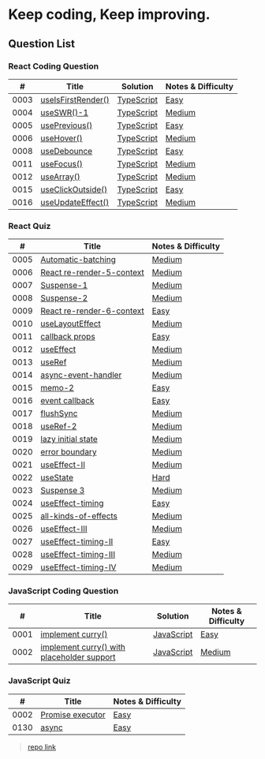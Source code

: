 # Keep coding, Keep improving.

## Question List

### React Coding Question
| #    | Title |  Solution | Notes & Difficulty |
| ---- | ----- | ----------------- | ----------------------- |
| 0003 | [useIsFirstRender()](https://bigfrontend.dev/react-coding-question/useIsFirstRender) | [TypeScript](./app/interview-coding-questions/BFE.dev/react-coding-question/0003-useIsFirstRender/useIsFirstRender.ts) | [Easy](./app/interview-coding-questions/BFE.dev/react-coding-question/0003-useIsFirstRender/README.md) | 
| 0004 | [useSWR()-1](https://bigfrontend.dev/react-coding-question/useSWR-1) | [TypeScript](./app/interview-coding-questions/BFE.dev/react-coding-question/0004-useSWR-I/useSWR.ts) | [Medium](./app/interview-coding-questions/BFE.dev/react-coding-question/0004-useSWR-I/README.md) | 
| 0005 | [usePrevious()](https://bigfrontend.dev/react-coding-question/usePrevious) | [TypeScript](./app/interview-coding-questions/BFE.dev/react-coding-question/0005-usePrevious/usePrevious.ts) | [Easy](./app/interview-coding-questions/BFE.dev/react-coding-question/0005-usePrevious/README.md) | 
| 0006 | [useHover()](https://bigfrontend.dev/react-coding-question/useHover) | [TypeScript](./app/interview-coding-questions/BFE.dev/react-coding-question/0006-useHover/useHover.ts) | [Medium](./app/interview-coding-questions/BFE.dev/react-coding-question/0006-useHover/README.md) |
| 0008 | [useDebounce](https://bigfrontend.dev/react-coding-question/useDebounce) | [TypeScript](./app/interview-coding-questions/BFE.dev/react-coding-question/0008-useDebounce/useDebounce.ts) | [Easy](./app/interview-coding-questions/BFE.dev/react-coding-question/0008-useDebounce/README.md) |  
| 0011 | [useFocus()](https://bigfrontend.dev/react-coding-question/useFocus) | [TypeScript](./app/interview-coding-questions/BFE.dev/react-coding-question/0011-useFocus/useFocus.ts) | [Medium](./app/interview-coding-questions/BFE.dev/react-coding-question/0011-useFocus/README.md) | 
| 0012 | [useArray()](https://bigfrontend.dev/react-coding-question/useArray) | [TypeScript](./app/interview-coding-questions/BFE.dev/react-coding-question/0012-useArray/useArray.ts) | [Medium](./app/interview-coding-questions/BFE.dev/react-coding-question/0012-useArray/README.md) | 
| 0015 | [useClickOutside()](https://bigfrontend.dev/react-coding-question/useclickoutside) | [TypeScript](./app/interview-coding-questions/BFE.dev/react-coding-question/0015-useClickOutside/useClickOutside.ts) | [Easy](./app/interview-coding-questions/BFE.dev/react-coding-question/0015-useClickOutside/README.md) | 
| 0016 | [useUpdateEffect()](https://bigfrontend.dev/react-coding-question/useUpdateEffect) | [TypeScript](./app/interview-coding-questions/BFE.dev/react-coding-question/0016-useUpdateEffect/useUpdateEffect.ts) | [Medium](./app/interview-coding-questions/BFE.dev/react-coding-question/0016-useUpdateEffect/README.md) | 

### React Quiz
| #    | Title | Notes & Difficulty |
| ---- | ----- | --------------------- |
| 0005 | [Automatic-batching](https://bigfrontend.dev/react-quiz/Automatic-batching) | [Medium](./app/interview-coding-questions/BFE.dev/react-quiz/0005-batching/README.md) | 
| 0006 | [React re-render-5-context](https://bigfrontend.dev/react-quiz/React-re-render-5) | [Medium](./app/interview-coding-questions/BFE.dev/react-quiz/0006-react-re-render-5-context/README.md) | 
| 0007 | [Suspense-1](https://bigfrontend.dev/react-quiz/Suspense-1) | [Medium](./app/interview-coding-questions/BFE.dev/react-quiz/0006-react-re-render-5-context/README.md) | 
| 0008 | [Suspense-2](https://bigfrontend.dev/react-quiz/Suspense-2) | [Medium](./app/interview-coding-questions/BFE.dev/react-quiz/0008-suspense-2/README.md) | 
| 0009 | [React re-render-6-context](https://bigfrontend.dev/react-quiz/react-rerender-6-context) | [Easy](./app/interview-coding-questions/BFE.dev/react-quiz/0009-react-re-render-6-context/README.md) | 
| 0010 | [useLayoutEffect](https://bigfrontend.dev/react-quiz/useLayoutEffect) | [Medium](./app/interview-coding-questions/BFE.dev/react-quiz/0010-useLayoutEffect/README.md) | 
| 0011 | [callback props](https://bigfrontend.dev/react-quiz/callback-props) | [Easy](./app/interview-coding-questions/BFE.dev/react-quiz/0011-callback-props/README.md) | 
| 0012 | [useEffect](https://bigfrontend.dev/react-quiz/useEffect) | [Medium](./app/interview-coding-questions/BFE.dev/react-quiz/0012-useEffect/README.md) | 
| 0013 | [useRef](https://bigfrontend.dev/react-quiz/useRef) | [Medium](./app/interview-coding-questions/BFE.dev/react-quiz/0013-useRef/README.md) | 
| 0014 | [async-event-handler](https://bigfrontend.dev/react-quiz/async-event-handler) | [Medium](./app/interview-coding-questions/BFE.dev/react-quiz/0014-async-event-handler/README.md) | 
| 0015 | [memo-2](https://bigfrontend.dev/react-quiz/memo-2) | [Easy](./app/interview-coding-questions/BFE.dev/react-quiz/0015-memo-2/README.md) | 
| 0016 | [event callback](https://bigfrontend.dev/react-quiz/event-handler) | [Easy](./app/interview-coding-questions/BFE.dev/react-quiz/0016-event-handler/README.md) | 
| 0017 | [flushSync](https://bigfrontend.dev/react-quiz/flushsync) | [Medium](./app/interview-coding-questions/BFE.dev/react-quiz/0017-flushSync/README.md) | 
| 0018 | [useRef-2](https://bigfrontend.dev/react-quiz/useRef-2) | [Medium](./app/interview-coding-questions/BFE.dev/react-quiz/0018-useRef-2/README.md) | 
| 0019 | [lazy initial state](https://bigfrontend.dev/react-quiz/lazy-initial-state) | [Medium](./app/interview-coding-questions/BFE.dev/react-quiz/0019-lazy-initial-state/README.md) | 
| 0020 | [error boundary](https://bigfrontend.dev/react-quiz/Error-Boundary) | [Medium](./app/interview-coding-questions/BFE.dev/react-quiz/0020-error-boundary/README.md) | 
| 0021 | [useEffect-II](https://bigfrontend.dev/react-quiz/useEffect-II) | [Medium](./app/interview-coding-questions/BFE.dev/react-quiz/0021-useEffect-II/README.md) | 
| 0022 | [useState](https://bigfrontend.dev/react-quiz/useState) | [Hard](./app/interview-coding-questions/BFE.dev/react-quiz/0022-useState/README.md) |
| 0023 | [Suspense 3](https://bigfrontend.dev/react-quiz/suspense-3) | [Medium](./app/interview-coding-questions/BFE.dev/react-quiz/0023-suspense-III/README.md) |
| 0024 | [useEffect-timing](https://bigfrontend.dev/react-quiz/useeffect-timing) | [Easy](./app/interview-coding-questions/BFE.dev/react-quiz/0024-useEffect-timing/README.md) |
| 0025 | [all-kinds-of-effects](https://bigfrontend.dev/react-quiz/all-kinds-of-effects) | [Medium](./app/interview-coding-questions/BFE.dev/react-quiz/0025-all-kind-of-effects/README.md) |
| 0026 | [useEffect-III](https://bigfrontend.dev/react-quiz/useeffect-iii) | [Medium](./app/interview-coding-questions/BFE.dev/react-quiz/0026-useEffect-III/README.md) |
| 0027 | [useEffect-timing-II](https://bigfrontend.dev/react-quiz/useeffect-timing-ii) | [Easy](./app/interview-coding-questions/BFE.dev/react-quiz/0027-useEffect-timing-II/README.md) |
| 0028 | [useEffect-timing-III](https://bigfrontend.dev/react-quiz/useeffect-timing-iii) | [Medium](./app/interview-coding-questions/BFE.dev/react-quiz/0028-useEffect-timing-III/README.md) |
| 0029 | [useEffect-timing-IV](https://bigfrontend.dev/react-quiz/useeffect-timing-iv) | [Medium](./app/interview-coding-questions/BFE.dev/react-quiz/0029-useEffect-timing-IV/README.md) |


### JavaScript Coding Question
| #    | Title |  Solution | Notes & Difficulty |
| ---- | ----- | --------- | ------------------ |
| 0001 | [implement curry()](https://bigfrontend.dev/problem/implement-curry) | [JavaScript](./app/interview-coding-questions/BFE.dev/javascript-coding-question/0001-implement-curry/curry.js) | [Easy](./app/interview-coding-questions/BFE.dev/javascript-coding-question/0001-implement-curry/README.md) | 
| 0002 | [implement curry() with placeholder support](https://bigfrontend.dev/problem/implement-curry-with-placeholder) | [JavaScript](./app/interview-coding-questions/BFE.dev/javascript-coding-question/0002-implement-curry-with-placehoder-support/curry.js) | [Medium](./app/interview-coding-questions/BFE.dev/javascript-coding-question/0002-implement-curry-with-placehoder-support/README.md) | 

### JavaScript Quiz
| #    | Title | Notes & Difficulty |
| ---- | ----- | ----------------------- |
| 0002 | [Promise executor](https://bigfrontend.dev/quiz/2-promise-executor) | [Easy](./app/interview-coding-questions/BFE.dev/javascript-quiz/0002-Promise%20executor/README.md) | 
| 0130 | [async](https://bigfrontend.dev/quiz/async) | [Easy](./app/interview-coding-questions/BFE.dev/javascript-quiz/0130-async/README.md) | 

>[repo link](https://github.com/YongChenSu/interview-coding-solution?tab=readme-ov-file)